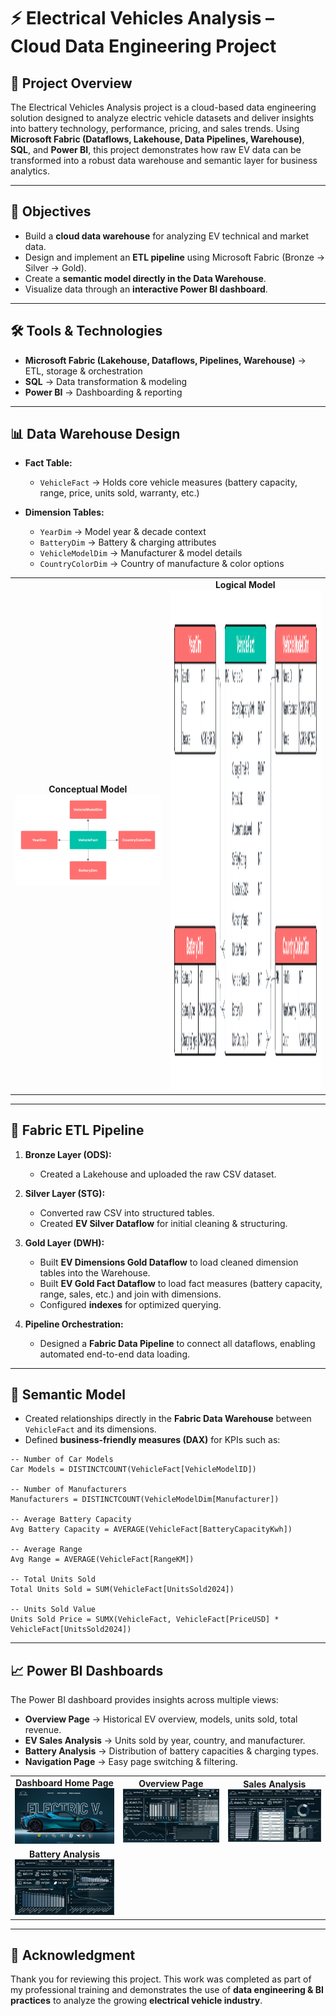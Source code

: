 # ⚡ Electrical Vehicles Analysis – Cloud Data Engineering Project  

## 📌 Project Overview  
The Electrical Vehicles Analysis project is a cloud-based data engineering solution designed to analyze electric vehicle datasets and deliver insights into battery technology, performance, pricing, and sales trends. Using **Microsoft Fabric (Dataflows, Lakehouse, Data Pipelines, Warehouse)**, **SQL**, and **Power BI**, this project demonstrates how raw EV data can be transformed into a robust data warehouse and semantic layer for business analytics.  

---

## 🎯 Objectives  
- Build a **cloud data warehouse** for analyzing EV technical and market data.  
- Design and implement an **ETL pipeline** using Microsoft Fabric (Bronze → Silver → Gold).  
- Create a **semantic model directly in the Data Warehouse**.  
- Visualize data through an **interactive Power BI dashboard**.  

---

## 🛠️ Tools & Technologies  
- **Microsoft Fabric (Lakehouse, Dataflows, Pipelines, Warehouse)** → ETL, storage & orchestration  
- **SQL** → Data transformation & modeling  
- **Power BI** → Dashboarding & reporting  

---

## 📊 Data Warehouse Design  

- **Fact Table:**  
  - `VehicleFact` → Holds core vehicle measures (battery capacity, range, price, units sold, warranty, etc.)  

- **Dimension Tables:**  
  - `YearDim` → Model year & decade context  
  - `BatteryDim` → Battery & charging attributes  
  - `VehicleModelDim` → Manufacturer & model details  
  - `CountryColorDim` → Country of manufacture & color options  

<table align="center">
  <tr>
    <td align="center">
      <b>Conceptual Model</b><br>
      <img src="Data Models/Conceptual Model.png" width="400"/>
    </td>
    <td align="center">
      <b>Logical Model</b><br>
      <img src="Data Models/Logical Model.png" width="450" height="800"/>
    </td>
  </tr>
</table>  

---

## 🔄 Fabric ETL Pipeline  

1. **Bronze Layer (ODS):**  
   - Created a Lakehouse and uploaded the raw CSV dataset.  

2. **Silver Layer (STG):**  
   - Converted raw CSV into structured tables.  
   - Created **EV Silver Dataflow** for initial cleaning & structuring.  

3. **Gold Layer (DWH):**  
   - Built **EV Dimensions Gold Dataflow** to load cleaned dimension tables into the Warehouse.  
   - Built **EV Gold Fact Dataflow** to load fact measures (battery capacity, range, sales, etc.) and join with dimensions.  
   - Configured **indexes** for optimized querying.  

4. **Pipeline Orchestration:**  
   - Designed a **Fabric Data Pipeline** to connect all dataflows, enabling automated end-to-end data loading.  

---

## 📐 Semantic Model  

- Created relationships directly in the **Fabric Data Warehouse** between `VehicleFact` and its dimensions.  
- Defined **business-friendly measures (DAX)** for KPIs such as:  

```DAX
-- Number of Car Models
Car Models = DISTINCTCOUNT(VehicleFact[VehicleModelID])

-- Number of Manufacturers
Manufacturers = DISTINCTCOUNT(VehicleModelDim[Manufacturer])

-- Average Battery Capacity
Avg Battery Capacity = AVERAGE(VehicleFact[BatteryCapacityKwh])

-- Average Range
Avg Range = AVERAGE(VehicleFact[RangeKM])

-- Total Units Sold
Total Units Sold = SUM(VehicleFact[UnitsSold2024])

-- Units Sold Value
Units Sold Price = SUMX(VehicleFact, VehicleFact[PriceUSD] * VehicleFact[UnitsSold2024])
```  

---

## 📈 Power BI Dashboards  

The Power BI dashboard provides insights across multiple views:  
- **Overview Page** → Historical EV overview, models, units sold, total revenue.  
- **EV Sales Analysis** → Units sold by year, country, and manufacturer.  
- **Battery Analysis** → Distribution of battery capacities & charging types.  
- **Navigation Page** → Easy page switching & filtering.  

<table align="center">
  <tr>
    <td align="center">
      <b>Dashboard Home Page</b><br>
      <img src="PowerBI Report/Dashboard as Screenshots/Home Page.png" width="300"/>
    </td>
    <td align="center">
      <b>Overview Page</b><br>
      <img src="PowerBI Report/Dashboard as Screenshots/Overview Page (1).png" width="300" />
    </td>
    <td align="center">
      <b>Sales Analysis</b><br>
      <img src="PowerBI Report/Dashboard as Screenshots/Sales Analysis Page (2).png" width="300"/>
    </td>
  </tr>
  <tr>
    <td align="center">
      <b>Battery Analysis</b><br>
      <img src="PowerBI Report/Dashboard as Screenshots/Battery Analysis Page.png" width="300"/>
    </td>
  </tr>
</table>  

---

## 🙏 Acknowledgment  
Thank you for reviewing this project. This work was completed as part of my professional training and demonstrates the use of **data engineering & BI practices** to analyze the growing **electrical vehicle industry**.  
